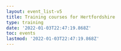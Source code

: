 ```yaml
---
layout: event_list-v5
title: Training courses for Hertfordshire
type: training
date: '2022-01-03T22:47:19.868Z'
toc: events
lastmod: '2022-01-03T22:47:19.868Z'
---
```


